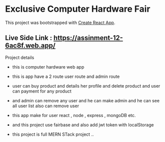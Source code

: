 # Exclusive Computer Hardware Fair

This project was bootstrapped with [Create React App](https://assinment-12-6ac8f.web.app/).

## Live Side Link : https://assinment-12-6ac8f.web.app/

Project details

- this is computer hardware web app

- this is app have a 2 route user route and admin route

- user can buy product and details her profile and delete product and user can payment for any product

- and admin can remove any user and he can make admin and he can see all user list also can remove user

- this app make for user react , node , express , mongoDB etc.

- and this project use fairbase and also add jwt token with localStorage

- this project is full MERN STack project ..
